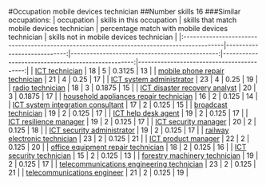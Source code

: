 #Occupation mobile devices technician
##Number skills 16
###Similar occupations:
| occupation                                                                                |   skills in this occupation |   skills that match mobile devices technician |   percentage match with mobile devices technician |   skills not in mobile devices technician |
|:------------------------------------------------------------------------------------------|----------------------------:|----------------------------------------------:|--------------------------------------------------:|------------------------------------------:|
| [ICT technician](ICT_technician.md)                                                       |                          18 |                                             5 |                                            0.3125 |                                        13 |
| [mobile phone repair technician](mobile_phone_repair_technician.md)                       |                          21 |                                             4 |                                            0.25   |                                        17 |
| [ICT system administrator](ICT_system_administrator.md)                                   |                          23 |                                             4 |                                            0.25   |                                        19 |
| [radio technician](radio_technician.md)                                                   |                          18 |                                             3 |                                            0.1875 |                                        15 |
| [ICT disaster recovery analyst](ICT_disaster_recovery_analyst.md)                         |                          20 |                                             3 |                                            0.1875 |                                        17 |
| [household appliances repair technician](household_appliances_repair_technician.md)       |                          16 |                                             2 |                                            0.125  |                                        14 |
| [ICT system integration consultant](ICT_system_integration_consultant.md)                 |                          17 |                                             2 |                                            0.125  |                                        15 |
| [broadcast technician](broadcast_technician.md)                                           |                          19 |                                             2 |                                            0.125  |                                        17 |
| [ICT help desk agent](ICT_help_desk_agent.md)                                             |                          19 |                                             2 |                                            0.125  |                                        17 |
| [ICT resilience manager](ICT_resilience_manager.md)                                       |                          19 |                                             2 |                                            0.125  |                                        17 |
| [ICT security manager](ICT_security_manager.md)                                           |                          20 |                                             2 |                                            0.125  |                                        18 |
| [ICT security administrator](ICT_security_administrator.md)                               |                          19 |                                             2 |                                            0.125  |                                        17 |
| [railway electronic technician](railway_electronic_technician.md)                         |                          23 |                                             2 |                                            0.125  |                                        21 |
| [ICT product manager](ICT_product_manager.md)                                             |                          22 |                                             2 |                                            0.125  |                                        20 |
| [office equipment repair technician](office_equipment_repair_technician.md)               |                          18 |                                             2 |                                            0.125  |                                        16 |
| [ICT security technician](ICT_security_technician.md)                                     |                          15 |                                             2 |                                            0.125  |                                        13 |
| [forestry machinery technician](forestry_machinery_technician.md)                         |                          19 |                                             2 |                                            0.125  |                                        17 |
| [telecommunications engineering technician](telecommunications_engineering_technician.md) |                          23 |                                             2 |                                            0.125  |                                        21 |
| [telecommunications engineer](telecommunications_engineer.md)                             |                          21 |                                             2 |                                            0.125  |                                        19 |
